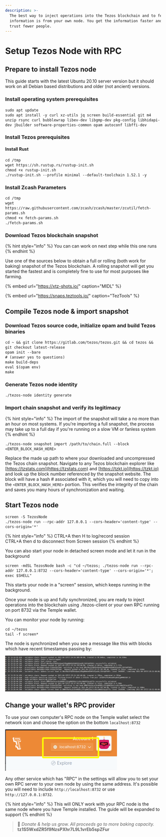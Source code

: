 ```yaml
---
description: >-
  The best way to inject operations into the Tezos blockchain and to fetch RPC
  information is from your own node. You get the information faster and you
  trust fewer people.
---
```


# Setup Tezos Node with RPC

## Prepare to install Tezos node

This guide starts with the latest Ubuntu 20.10 server version but it should work on all Debian based distributions and older \(not ancient\) versions.

### Install operating system prerequisites

```text
sudo apt update
sudo apt install -y curl xz-utils jq screen build-essential git m4 unzip rsync curl bubblewrap libev-dev libgmp-dev pkg-config libhidapi-dev jbuilder software-properties-common opam autoconf libffi-dev
```

### Install Tezos prerequisites

#### Install Rust

```text
cd /tmp
wget https://sh.rustup.rs/rustup-init.sh
chmod +x rustup-init.sh
./rustup-init.sh --profile minimal --default-toolchain 1.52.1 -y
```

### Install Zcash Parameters

```text
cd /tmp
wget https://raw.githubusercontent.com/zcash/zcash/master/zcutil/fetch-params.sh
chmod +x fetch-params.sh
./fetch-params.sh
```

### Download Tezos blockchain snapshot 

{% hint style="info" %}
You can can work on next step while this one runs
{% endhint %}

Use one of the sources below to obtain a full or rolling \(both work for baking\) snapshot of the Tezos blockchain. A rolling snapshot will get you started the fastest and is completely fine to use for most purposes like farming.

{% embed url="https://xtz-shots.io/" caption="MIDL" %}

{% embed url="https://snaps.teztools.io/" caption="TezTools" %}

## Compile Tezos node & import snapshot

### Download Tezos source code, initialize opam and build Tezos binaries

```text
cd ~ && git clone https://gitlab.com/tezos/tezos.git && cd tezos && git checkout latest-release
opam init --bare
# (answer yes to questions)
make build-deps 
eval $(opam env)
make
```

### Generate Tezos node identity

```text
./tezos-node identity generate
```

### Import chain snapshot and verify its legitimacy

{% hint style="info" %}
The import of the snapshot will take a no more than an hour on most systems.  If you're importing a full snapshot, the process may take up to a full day if you're running on a slow VM or fanless system
{% endhint %}

```text
./tezos-node snapshot import /path/to/chain.full --block <ENTER_BLOCK_HASH_HERE>
```

Replace the made up path to where your downloaded and uncompressed the Tezos chain snapshot. Navigate to any Tezos blockchain explorer like [https://tzstats.com](https://tzstats.com) and [https://tzkt.io](https://tzkt.io) and look up the block number referenced by the snapshot website. The block will have a hash \# associated with it, which you will need to copy into the `<ENTER_BLOCK_HASH_HERE>` portion. This verifies the integrity of the chain and saves you many hours of synchronization and waiting.

## Start Tezos node

```text
screen -S TezosNode
./tezos-node run --rpc-addr 127.0.0.1 --cors-header='content-type' --cors-origin='*'
```

{% hint style="info" %}
CTRL+A then H to log/record session  
CTRL+A then d to disconnect from Screen session
{% endhint %}

You can also start your node in detached screen mode and let it run in the background

```text
screen -mdSL TezosNode bash -c "cd ~/tezos; ./tezos-node run --rpc-addr 127.0.0.1:8732 --cors-header='content-type' --cors-origin='*'; exec $SHELL"
```

This starts your node in a "screen" session, which keeps running in the background.

Once your node is up and fully synchronized, you are ready to inject operations into the blockchain using ./tezos-client or your own RPC running on port 8732 via the Temple wallet.

You can monitor your node by running:

```text
cd ~/tezos
tail -f screen*
```

The node is synchronized when you see a message like this with blocks which have recent timestamps passing by:

![Fully synchronized node](../.gitbook/assets/image%20%282%29.png)

## Change your wallet's RPC provider

To use your own computer's RPC node on the Temple wallet select the network icon and choose the option on the bottom `localhost:8732`

![localhost:8732](../.gitbook/assets/image%20%283%29.png)

Any other service which has "RPC" in the settings will allow you to set your own RPC server to your own node by using the same address.  It's possible you will need to include `http://localhost:8732` or use `http://127.0.0.1:8732`.

{% hint style="info" %}
This will ONLY work with your RPC node is the same node where you have Temple installed. The guide will be expanded to support 
{% endhint %}





> 🙏 _Donate & help us grow. All proceeds go to more baking capacity._  
>                                                        **tz1S5WxdZR5f9NzsPXhr7L9L1vrEb5spZFur**

